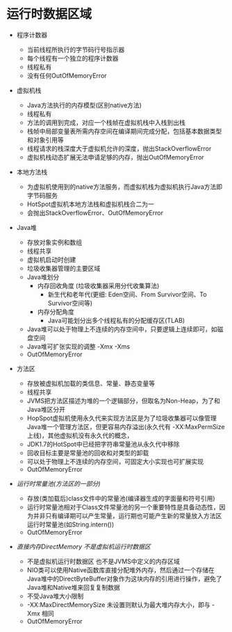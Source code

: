 # 运行时数据区域
- 程序计数器
    - 当前线程所执行的字节码行号指示器
    - 每个线程有一个独立的程序计数器
    - 线程私有
    - 没有任何OutOfMemoryError
    
- 虚拟机栈
    - Java方法执行的内存模型(区别native方法)
    - 线程私有
    - 方法的调用到完成，对应一个栈帧在虚拟机栈中入栈到出栈
    - 栈帧中局部变量表所需内存空间在编译期间完成分配，包括基本数据类型和对象引用等
    - 线程请求的栈深度大于虚拟机允许的深度，抛出StackOverflowError
    - 虚拟机栈动态扩展无法申请足够的内存，抛出OutOfMemoryError

- 本地方法栈
    - 为虚拟机使用到的native方法服务，而虚拟机栈为虚拟机执行Java方法即字节码服务
    - HotSpot虚拟机本地方法栈和虚拟机栈合二为一
    - 会抛出StackOverflowError、OutOfMemoryError

- Java堆
    - 存放对象实例和数组
    - 线程共享
    - 虚拟机启动时创建
    - 垃圾收集器管理的主要区域
    - Java堆划分 
        - 内存回收角度 (垃圾收集器采用分代收集算法)
            - 新生代和老年代(更细: Eden空间、From Survivor空间、To Survivor空间等)
        - 内存分配角度
            - Java可能划分出多个线程私有的分配缓存区(TLAB)
    - Java堆可以处于物理上不连续的内存空间中，只要逻辑上连续即可，如磁盘空间
    - Java堆可扩张实现的调整 -Xmx -Xms 
    - OutOfMemoryError
    
- 方法区
    - 存放被虚拟机加载的类信息、常量、静态变量等
    - 线程共享
    - JVMS把方法区描述为堆的一个逻辑部分，但取名为Non-Heap，为了和Java堆区分开
    - HopSpot虚拟机使用永久代来实现方法区是为了垃圾收集器可以像管理Java堆一个管理方法区，但更容易内存溢出(永久代有 -XX:MaxPermSize 上线)，其他虚拟机没有永久代的概念，
    - JDK1.7的HotSpot中已经把字符串常量池从永久代中移除
    - 回收目标主要是常量池的回收和对类型的卸载
    - 可以处于物理上不连续的内存空间，可固定大小实现也可扩展实现
    - OutOfMemoryError
    
- *运行时常量池(方法区的一部分)*
    - 存放(类加载后)class文件中的常量池(编译器生成的字面量和符号引用)
    - 运行时常量池相对于Class文件常量池的另一个重要特性是具备动态性，因为并非只有编译期可以产生常量，运行期也可能产生新的常量放入方法区运行时常量池(如String.intern())
    - OutOfMemoryError
    
- *直接内存DirectMemory 不是虚拟机运行时数据区*
   - 不是虚拟机运行时数据区 也不是JVMS中定义的内存区域
   - NIO类可以使用Native函数库直接分配堆外内存，然后通过一个存储在Java堆中的DirectByteBuffer对象作为这块内存的引用进行操作，避免了Java堆和Native堆来回复复制数据
   - 不受Java堆大小限制
   - -XX:MaxDirectMemorySize 未设置则默认为最大堆内存大小，即与 -Xmx 相同
   - OutOfMemoryError
